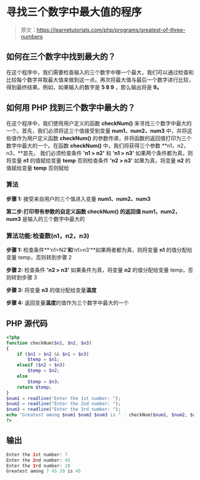 # 寻找三个数字中最大值的程序

> 原文：<https://learnetutorials.com/php/programs/greatest-of-three-numbers>

## 如何在三个数字中找到最大的？

在这个程序中，我们需要检查输入的三个数字中哪一个最大，我们可以通过检查和比较每个数字并取最大值来做到这一点。再次将最大值与最后一个数字进行比较，得到最终结果。例如，如果输入的数字是 **5 8 9** ，那么输出将是 **9。**

## 如何用 PHP 找到三个数字中最大的？

在这个程序中，我们使用用户定义的函数 **checkNum()** 来寻找三个数字中最大的一个。首先，我们必须将这三个值接受到变量 **num1、num2、num3** 中，并将这些值作为用户定义函数 **checkNum()** 的参数传递，并将函数的返回值打印为三个数字中最大的一个。在函数 **checkNum()** 中，我们将获得三个参数 **n1，n2，n3，**首先， 我们必须检查条件 **'n1 > n2'** 和 **'n1 > n3'** 如果两个条件都为真，则将变量 **n1** 的值赋给变量 **temp** 否则检查条件 **'n2 > n3'** 如果为真，将变量 **n2** 的值赋给变量 **temp** 否则赋给

### 算法

**步骤 1:** 接受来自用户的三个值进入变量 **num1、num2、num3**

**第二步:**打印带有参数**的自定义函数 **checkNum()** 的返回值 num1，num2，num3** 是输入的三个数字中最大的

### 算法功能:**检查数(n1，n2，n3)**

**步骤 1:** 检查条件**‘n1>N2’**和**‘n1>n3’**如果两者都为真，则将变量 **n1** 的值分配给变量 temp，否则转到步骤 2

**步骤 2:** 检查条件 **'n2 > n3'** 如果条件为真，将变量 **n2** 的值分配给变量 temp，否则转到步骤 3

**步骤 3:** 将变量 **n3** 的值分配给变量**温度**

**步骤 4:** 返回变量**温度**的值作为三个数字中最大的一个

## PHP 源代码

```php
<?php
function checkNum($n1, $n2, $n3)
{
    if ($n1 > $n2 && $n1 > $n3)
        $temp = $n1;
    elseif ($n2 > $n3)
        $temp = $n2;
    else
        $temp = $n3;
    return $temp;
}
$num1 = readline("Enter the 1st number: ");
$num2 = readline("Enter the 2nd number: ");
$num3 = readline("Enter the 3rd number: ");
echo "Greatest among $num1 $num2 $num3 is " . checkNum($num1, $num2, $num3);
?>

```

## 输出

```php
Enter the 1st number: 7
Enter the 2nd number: 45
Enter the 3rd number: 20
Greatest among 7 45 20 is 45
```